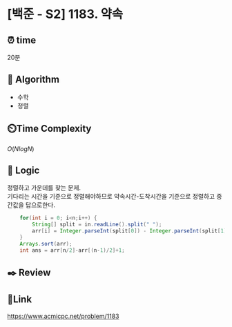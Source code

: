 # [백준 - S2] 1183. 약속

## ⏰ **time**

20분

## :pushpin: **Algorithm**

- 수학
- 정렬

## ⏲️**Time Complexity**

$O(NlogN)$

## :round_pushpin: **Logic**

정렬하고 가운데를 찾는 문제.  
기다리는 시간을 기준으로 정렬해야하므로 약속시간-도착시간을 기준으로 정렬하고 중간값을 답으로한다.

```java
	for(int i = 0; i<n;i++) {
		String[] split = in.readLine().split(" ");
		arr[i] = Integer.parseInt(split[0]) - Integer.parseInt(split[1]);
	}
	Arrays.sort(arr);
	int ans = arr[n/2]-arr[(n-1)/2]+1;

```

## :black_nib: **Review**

## 📡**Link**

https://www.acmicpc.net/problem/1183
